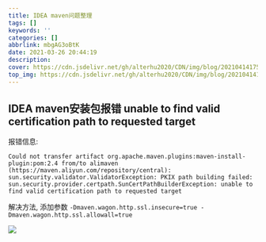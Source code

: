 ```yaml
---
title: IDEA maven问题整理
tags: []
keywords: ''
categories: []
abbrlink: mbgAG3oBtK
date: 2021-03-26 20:44:19
description:
cover: https://cdn.jsdelivr.net/gh/alterhu2020/CDN/img/blog/20210414175757.jpeg
top_img: https://cdn.jsdelivr.net/gh/alterhu2020/CDN/img/blog/20210414175757.jpeg
---
```






## IDEA maven安装包报错 unable to find valid certification path to requested target

报错信息:

```shell
Could not transfer artifact org.apache.maven.plugins:maven-install-plugin:pom:2.4 from/to alimaven (https://maven.aliyun.com/repository/central): sun.security.validator.ValidatorException: PKIX path building failed: sun.security.provider.certpath.SunCertPathBuilderException: unable to find valid certification path to requested target
```

解决方法, 添加参数 `-Dmaven.wagon.http.ssl.insecure=true -Dmaven.wagon.http.ssl.allowall=true`

![](https://img2018.cnblogs.com/i-beta/1391561/201912/1391561-20191224125111091-1607460807.png)
